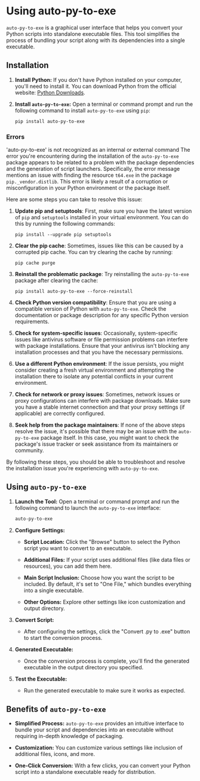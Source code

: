 # Using auto-py-to-exe

`auto-py-to-exe` is a graphical user interface that helps you convert your Python scripts into standalone executable files. This tool simplifies the process of bundling your script along with its dependencies into a single executable.

## Installation

1. **Install Python:** If you don't have Python installed on your computer, you'll need to install it. You can download Python from the official website: [Python Downloads](https://www.python.org/downloads/).

2. **Install `auto-py-to-exe`:** Open a terminal or command prompt and run the following command to install `auto-py-to-exe` using `pip`:

    ```bash
    pip install auto-py-to-exe
    ```
### Errors
 'auto-py-to-exe' is not recognized as an internal or external command
The error you're encountering during the installation of the `auto-py-to-exe` package appears to be related to a problem with the package dependencies and the generation of script launchers. Specifically, the error message mentions an issue with finding the resource `t64.exe` in the package `pip._vendor.distlib`. This error is likely a result of a corruption or misconfiguration in your Python environment or the package itself.

Here are some steps you can take to resolve this issue:

1. **Update pip and setuptools**: First, make sure you have the latest version of `pip` and `setuptools` installed in your virtual environment. You can do this by running the following commands:

   ```
   pip install --upgrade pip setuptools
   ```

2. **Clear the pip cache**: Sometimes, issues like this can be caused by a corrupted pip cache. You can try clearing the cache by running:

   ```
   pip cache purge
   ```

3. **Reinstall the problematic package**: Try reinstalling the `auto-py-to-exe` package after clearing the cache:

   ```
   pip install auto-py-to-exe --force-reinstall
   ```

4. **Check Python version compatibility**: Ensure that you are using a compatible version of Python with `auto-py-to-exe`. Check the documentation or package description for any specific Python version requirements.

5. **Check for system-specific issues**: Occasionally, system-specific issues like antivirus software or file permission problems can interfere with package installations. Ensure that your antivirus isn't blocking any installation processes and that you have the necessary permissions.

6. **Use a different Python environment**: If the issue persists, you might consider creating a fresh virtual environment and attempting the installation there to isolate any potential conflicts in your current environment.

7. **Check for network or proxy issues**: Sometimes, network issues or proxy configurations can interfere with package downloads. Make sure you have a stable internet connection and that your proxy settings (if applicable) are correctly configured.

8. **Seek help from the package maintainers**: If none of the above steps resolve the issue, it's possible that there may be an issue with the `auto-py-to-exe` package itself. In this case, you might want to check the package's issue tracker or seek assistance from its maintainers or community.

By following these steps, you should be able to troubleshoot and resolve the installation issue you're experiencing with `auto-py-to-exe`.
## Using `auto-py-to-exe`

1. **Launch the Tool:** Open a terminal or command prompt and run the following command to launch the `auto-py-to-exe` interface:

    ```bash
    auto-py-to-exe
    ```

2. **Configure Settings:**

    - **Script Location:** Click the "Browse" button to select the Python script you want to convert to an executable.

    - **Additional Files:** If your script uses additional files (like data files or resources), you can add them here.

    - **Main Script Inclusion:** Choose how you want the script to be included. By default, it's set to "One File," which bundles everything into a single executable.

    - **Other Options:** Explore other settings like icon customization and output directory.

3. **Convert Script:**

    - After configuring the settings, click the "Convert .py to .exe" button to start the conversion process.

4. **Generated Executable:**

    - Once the conversion process is complete, you'll find the generated executable in the output directory you specified.

5. **Test the Executable:**

    - Run the generated executable to make sure it works as expected.

## Benefits of `auto-py-to-exe`

- **Simplified Process:** `auto-py-to-exe` provides an intuitive interface to bundle your script and dependencies into an executable without requiring in-depth knowledge of packaging.

- **Customization:** You can customize various settings like inclusion of additional files, icons, and more.

- **One-Click Conversion:** With a few clicks, you can convert your Python script into a standalone executable ready for distribution.

 
